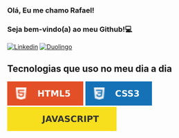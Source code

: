### Olá, Eu me chamo Rafael!

### Seja bem-vindo(a) ao meu Github!💻

[![Linkedin](https://img.shields.io/badge/LinkedIn-0077B5?style=for-the-badge&logo=linkedin&logoColor=white)](https://br.linkedin.com/in/rafaelassuncaodev)
[![Duolingo](https://img.shields.io/badge/Duolingo-58CC02?style=for-the-badge&logo=Duolingo&logoColor=white)](https://www.duolingo.com/profile/RafaelAssun21)

## Tecnologias que uso no meu dia a dia

![HTML5](/imagens/HTML5-E34F26.svg)
![CSS](/imagens/CSS3-1572B6.svg)
![Javascript](/imagens/JavaScript-F7DF1E.svg)
